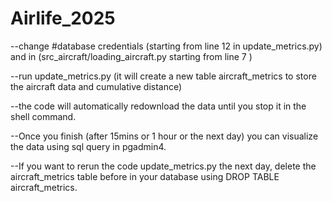 # Airlife_2025
--change #database credentials (starting from line 12 in update_metrics.py) and in (src_aircraft/loading_aircraft.py starting from line 7 ) 


--run update_metrics.py (it will create a new table aircraft_metrics to store the aircraft data and cumulative distance)


--the code will automatically redownload the data until you stop it in the shell command.


--Once you finish (after 15mins or 1 hour or the next day) you can visualize the data using sql query in pgadmin4.


--If you want to rerun the code update_metrics.py the next day, delete the aircraft_metrics table before in your database using DROP TABLE aircraft_metrics.
